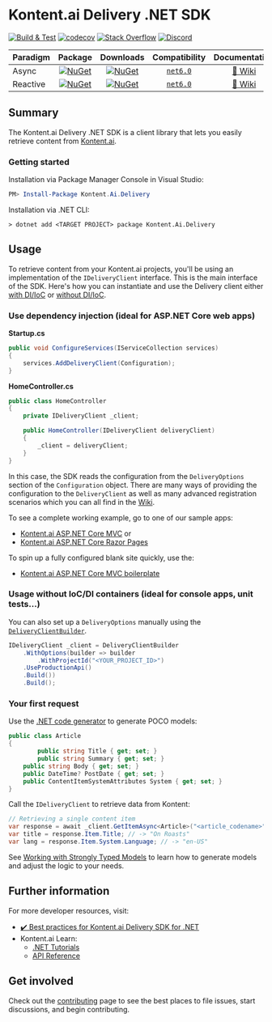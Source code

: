 # Kontent.ai Delivery .NET SDK

[![Build & Test](https://github.com/kontent-ai/delivery-sdk-net/actions/workflows/integrate.yml/badge.svg)](https://github.com/kontent-ai/delivery-sdk-net/actions/workflows/integrate.yml)
[![codecov](https://codecov.io/gh/kontent-ai/delivery-sdk-net/branch/master/graph/badge.svg)](https://app.codecov.io/gh/kontent-ai/delivery-sdk-net)
[![Stack Overflow](https://img.shields.io/badge/Stack%20Overflow-ASK%20NOW-FE7A16.svg?logo=stackoverflow&logoColor=white)](https://stackoverflow.com/tags/kontent-ai)
[![Discord](https://img.shields.io/discord/821885171984891914?label=Discord&logo=Discord&logoColor=white)](https://discord.gg/SKCxwPtevJ)

| Paradigm |                                                                  Package                                                                  |                                                                Downloads                                                                |                                                                  Compatibility                                                                   |                                Documentation                                 |
| -------- | :---------------------------------------------------------------------------------------------------------------------------------------: | :-------------------------------------------------------------------------------------------------------------------------------------: | :----------------------------------------------------------------------------------------------------------------------------------------------: | :--------------------------------------------------------------------------: |
| Async    |    [![NuGet](https://img.shields.io/nuget/v/Kontent.Ai.Delivery.svg)](https://www.nuget.org/packages/Kontent.Ai.Delivery)    |    [![NuGet](https://img.shields.io/nuget/dt/Kontent.Ai.Delivery.svg)](https://www.nuget.org/packages/Kontent.Ai.Delivery)    | [`net6.0`](https://dotnet.microsoft.com/download/dotnet/6.0) |                            [📖 Wiki](./docs)                             |
| Reactive | [![NuGet](https://img.shields.io/nuget/v/Kontent.Ai.Delivery.Rx.svg)](https://www.nuget.org/packages/Kontent.Ai.Delivery.Rx) | [![NuGet](https://img.shields.io/nuget/dt/Kontent.Ai.Delivery.Rx.svg)](https://www.nuget.org/packages/Kontent.Ai.Delivery.Rx) | [`net6.0`](https://dotnet.microsoft.com/download/dotnet/6.0) | [📖 Wiki](./docs/retrieving-data/Using-the-Kontent.Ai.Delivery.Rx-reactive-library.md) |

## Summary

The Kontent.ai Delivery .NET SDK is a client library that lets you easily retrieve content from [Kontent.ai](https://kontent.ai).

### Getting started

Installation via Package Manager Console in Visual Studio:

```powershell
PM> Install-Package Kontent.Ai.Delivery
```

Installation via .NET CLI:

```console
> dotnet add <TARGET PROJECT> package Kontent.Ai.Delivery
```

## Usage

To retrieve content from your Kontent.ai projects, you'll be using an implementation of the `IDeliveryClient` interface. This is the main interface of the SDK. Here's how you can instantiate and use the Delivery client either [with DI/IoC](#use-dependency-injection-ideal-for-aspnet-core-web-apps "Usage with dependency injection") or [without DI/IoC](#usage-without-iocdi-containers-ideal-for-console-apps-unit-tests "Usage without dependency injection").

### Use dependency injection (ideal for ASP.NET Core web apps)

**Startup.cs**

```csharp
public void ConfigureServices(IServiceCollection services)
{
	services.AddDeliveryClient(Configuration);
}
```

**HomeController.cs**

```csharp
public class HomeController
{
	private IDeliveryClient _client;

	public HomeController(IDeliveryClient deliveryClient)
	{
		_client = deliveryClient;
	}
}
```

In this case, the SDK reads the configuration from the `DeliveryOptions` section of the `Configuration` object. There are many ways of providing the configuration to the `DeliveryClient` as well as many advanced registration scenarios which you can all find in the [Wiki](./docs/configuration/dependency-injection.md).

To see a complete working example, go to one of our sample apps:

- [Kontent.ai ASP.NET Core MVC](https://github.com/kontent-ai/sample-app-net) or
- [Kontent.ai ASP.NET Core Razor Pages](https://github.com/kontent-ai/sample-app-razorpages)

To spin up a fully configured blank site quickly, use the:

- [Kontent.ai ASP.NET Core MVC boilerplate](https://github.com/kontent-ai/boilerplate-net)

### Usage without IoC/DI containers (ideal for console apps, unit tests...)

You can also set up a `DeliveryOptions` manually using the [`DeliveryClientBuilder`](https://github.com/kontent-ai/delivery-sdk-net/Kontent.Ai.Delivery/Builders/DeliveryOptions/DeliveryOptionsBuilder.cs).

```csharp
IDeliveryClient _client = DeliveryClientBuilder
    .WithOptions(builder => builder
        .WithProjectId("<YOUR_PROJECT_ID>")
	.UseProductionApi()
	.Build())
    .Build();
```

### Your first request

Use the [.NET code generator](https://github.com/kontent-ai/model-generator-net) to generate POCO models:

```csharp
public class Article
{
        public string Title { get; set; }
        public string Summary { get; set; }
	public string Body { get; set; }
	public DateTime? PostDate { get; set; }
	public ContentItemSystemAttributes System { get; set; }
}
```

Call the `IDeliveryClient` to retrieve data from Kontent:

```csharp
// Retrieving a single content item
var response = await _client.GetItemAsync<Article>("<article_codename>");
var title = response.Item.Title; // -> "On Roasts"
var lang = response.Item.System.Language; // -> "en-US"
```

See [Working with Strongly Typed Models](./docs/customization-and-extensibility/strongly-typed-models.md) to learn how to generate models and adjust the logic to your needs.

## Further information

For more developer resources, visit:

- [✔️ Best practices for Kontent.ai Delivery SDK for .NET](./docs)
- Kontent.ai Learn:
  - [.NET Tutorials](https://kontent.ai/learn/tutorials/develop-apps?tech=dotnet)
  - [API Reference](https://kontent.ai/learn/reference)

## Get involved

Check out the [contributing](./CONTRIBUTING.md) page to see the best places to file issues, start discussions, and begin contributing.
